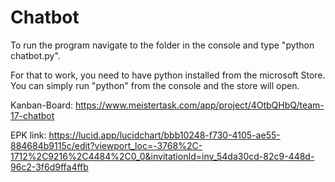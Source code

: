 # Chatbot

To run the program navigate to the folder in the console and type "python chatbot.py".

For that to work, you need to have python installed from the microsoft Store.
You can simply run "python" from the console and the store will open.

Kanban-Board:
https://www.meistertask.com/app/project/4OtbQHbQ/team-17-chatbot

EPK link:
https://lucid.app/lucidchart/bbb10248-f730-4105-ae55-884684b9115c/edit?viewport_loc=-3768%2C-1712%2C9216%2C4484%2C0_0&invitationId=inv_54da30cd-82c9-448d-96c2-3f6d9ffa4ffb
